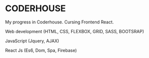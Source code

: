 # CODERHOUSE
My progress in Coderhouse. Cursing Frontend React.

Web development (HTML, CSS, FLEXBOX, GRID, SASS, BOOTSRAP)

JavaScript (Jquery, AJAX)

React Js (Es6, Dom, Spa, Firebase)
